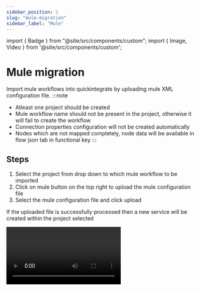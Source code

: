 ```yaml
---
sidebar_position: 1
slug: "mule-migration"
sidebar_label: "Mule"
---
```


import { Badge } from "@site/src/components/custom";
import { Image, Video } from '@site/src/components/custom';

# Mule migration

Import mule workflows into quickintegrate by uploading mule XML configuration file.
:::note
- Atleast one project should be created
- Mule workflow name should not be present in the project, otherwise it will fail to create the workflow
- Connection properties configuration will not be created automatically
- Nodes which are not mapped completely, node data will be available in flow json tab in functional key
:::

## Steps

1. Select the project from drop down to which mule workflow to be imported
2. Click on mule button on the top right to upload the mule configuration file
3. Select the mule configuration file and click upload

If the uploaded file is successfully processed then a new service will be created within the project selected

<Video src="/img/Migrate/mule-import.mp4" type="video/mp4" />

## Mapped components

<table>
    <thead>
        <tr>
            <th>Mule node</th>
            <th>Quickintegrate node</th>
            <th>Fields mapped</th>
        </tr>
    </thead>
    <tbody>
        <tr align="center">
            <td>flow</td>
            <td>flow</td>
            <td>
                <ul>
                    <li>name</li>
                    <li>type (only for rest trigger)</li>
                </ul>
            </td>
        </tr>
        <tr align="center">
            <td>http:listner-config</td>
            <td>REST_CONFIG</td>
            <td>
                <ul>
                    <li>ds_name</li>
                    <li>ds_host</li>
                    <li>ds_port</li>
                </ul>
            </td>
        </tr>
        <tr align="center">
            <td>http:request-config</td>
            <td>REST_CONFIG</td>
            <td>
                <ul>
                    <li>ds_name</li>
                    <li>ds_host</li>
                    <li>ds_port</li>
                </ul>
            </td>
        </tr>
        <tr align="center">
            <td>http:request</td>
            <td>REST</td>
            <td>
                <ul>
                    <li>alias</li>
                    <li>basepath</li>
                    <li>method</li>
                </ul>
            </td>
        </tr>
        <tr align="center">
            <td>db:config</td>
            <td>DB_CONFIG</td>
            <td>
                <ul>
                    <li>ds_name</li>
                    <li>ds_host</li>
                    <li>ds_port</li>
                    <li>ds_username</li>
                    <li>ds_password</li>
                    <li>ds_database</li>
                </ul>
            </td>
        </tr>
        <tr align="center">
            <td>db:select</td>
            <td>DB</td>
            <td>
                <ul>
                    <li>name</li>
                    <li>query</li>
                    <li>queryparams</li>
                    <li>datasource-name</li>
                </ul>
            </td>
        </tr>
        <tr align="center">
            <td>db:insert</td>
            <td>DB</td>
            <td>
                <ul>
                    <li>name</li>
                    <li>query</li>
                    <li>queryparams</li>
                    <li>datasource-name</li>
                </ul>
            </td>
        </tr>
        <tr align="center">
            <td>db:update</td>
            <td>DB</td>
            <td>
                <ul>
                    <li>name</li>
                    <li>query</li>
                    <li>queryparams</li>
                    <li>datasource-name</li>
                </ul>
            </td>
        </tr>
        <tr align="center">
            <td>db:delete</td>
            <td>DB</td>
            <td>
                <ul>
                    <li>name</li>
                    <li>query</li>
                    <li>queryparams</li>
                    <li>datasource-name</li>
                </ul>
            </td>
        </tr>
        <tr align="center">
            <td>db:query-single</td>
            <td>DB</td>
            <td>
                <ul>
                    <li>name</li>
                    <li>query</li>
                    <li>queryparams</li>
                    <li>datasource-name</li>
                </ul>
            </td>
        </tr>
        <tr align="center">
            <td>db:bulk-update</td>
            <td>DB</td>
            <td>
                <ul>
                    <li>name</li>
                    <li>query</li>
                    <li>queryparams</li>
                    <li>datasource-name</li>
                </ul>
            </td>
        </tr>
        <tr align="center">
            <td>db:bulk-delete</td>
            <td>DB</td>
            <td>
                <ul>
                    <li>name</li>
                    <li>query</li>
                    <li>queryparams</li>
                    <li>datasource-name</li>
                </ul>
            </td>
        </tr>
        <tr align="center">
            <td>set-variable</td>
            <td>UTILITY</td>
            <td>
                <ul>
                    <li>name</li>
                    <li>pipeline</li>
                    <li>varName</li>
                </ul>
            </td>
        </tr>
        <tr align="center">
            <td>remove-variable</td>
            <td>UTILITY</td>
            <td>-</td>
        </tr>
        <tr align="center">
            <td>logger</td>
            <td>UTILITY</td>
            <td>
                <ul>
                    <li>name</li>
                    <li>logType</li>
                </ul>
            </td>
        </tr>
        <tr align="center">
            <td>error-handler</td>
            <td>CUSTOMSERVICE</td>
            <td>
                <ul>
                    <li>name</li>
                </ul>
            </td>
        </tr>
        <tr align="center">
            <td>try</td>
            <td>CUSTOMSERVICE</td>
            <td>
                <ul>
                    <li>name</li>
                </ul>
            </td>
        </tr>
        <tr align="center">
            <td>scatter-gather</td>
            <td>PARALLEL</td>
            <td>
                <ul>
                    <li>name</li>
                    <li>timeframe</li>
                </ul>
            </td>
        </tr>
        <tr align="center">
            <td>error-handler</td>
            <td>CUSTOMSERVICE</td>
            <td>
                <ul>
                    <li>name</li>
                </ul>
            </td>
        </tr>
        <tr align="center">
            <td>choice</td>
            <td>DECISIONBOX</td>
            <td>
                <ul>
                    <li>name</li>
                </ul>
            </td>
        </tr>
        <tr align="center">
            <td>foreach</td>
            <td>DECISIONBOX</td>
            <td>-</td>
        </tr>
        <tr align="center">
            <td>choice</td>
            <td>SCHEDULER</td>
            <td>
                <ul>
                    <li>name</li>
                    <li>intialDelay</li>
                    <li>startDelay</li>
                </ul>
            </td>
        </tr>
        <tr align="center">
            <td>s3:create-bucket</td>
            <td>CUSTOM</td>
            <td>-</td>
        </tr>
        <tr align="center">
            <td>s3:put-object</td>
            <td>FILE</td>
            <td>
                <ul>
                    <li>name</li>
                    <li>filename</li>
                    <li>datasource-name</li>
                </ul>
            </td>
        </tr>
        <tr align="center">
            <td>s3:get-object</td>
            <td>FILE</td>
            <td>
                <ul>
                    <li>name</li>
                    <li>filename</li>
                    <li>datasource-name</li>
                </ul>
            </td>
        </tr>
        <tr align="center">
            <td>s3:delete-object</td>
            <td>CUSTOM</td>
            <td>-</td>
        </tr>
        <tr align="center">
            <td>s3:delete-bucket</td>
            <td>CUSTOM</td>
            <td>-</td>
        </tr>
    </tbody>
</table>